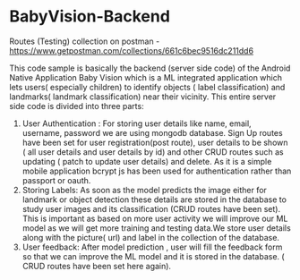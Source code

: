 # BabyVision-Backend

Routes (Testing) collection on postman -  https://www.getpostman.com/collections/661c6bec9516dc211dd6

This code sample is basically the backend (server side code) of the Android Native Application Baby Vision which is a ML integrated application which lets users( especially children) to identify objects ( label classification) and landmarks( landmark classification) near their vicinity. This entire server side code is divided into three parts:
1) User Authentication : For storing user details like name, email, username, password we are using mongodb database. Sign Up routes have been set for user registration(post route), user details to be shown ( all user details and user details by id) and other CRUD routes such as updating ( patch to update user details) and delete. As it is a simple mobile application bcrypt js has been used for authentication rather than passport or oauth.
2) Storing Labels: As soon as the model predicts the image either for landmark or  object detection these details are stored in the database to study user images and its classification (CRUD routes have been set). This is important as based on more user activity we will improve our ML model as we will get more training and testing data.We store user details along with the picture( url) and label in the collection of the database.
4) User feedback: After model prediction , user will fill the feedback form so that we can improve the ML model and it is stored in the database. ( CRUD routes have been set here again).
